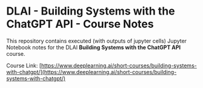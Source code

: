 # DLAI - Building Systems with the ChatGPT API - Course Notes

This repository contains executed (with outputs of jupyter cells) Jupyter Notebook notes for the DLAI **Building Systems with the ChatGPT API** course.

Course Link: [https://www.deeplearning.ai/short-courses/building-systems-with-chatgpt/](https://www.deeplearning.ai/short-courses/building-systems-with-chatgpt/)

